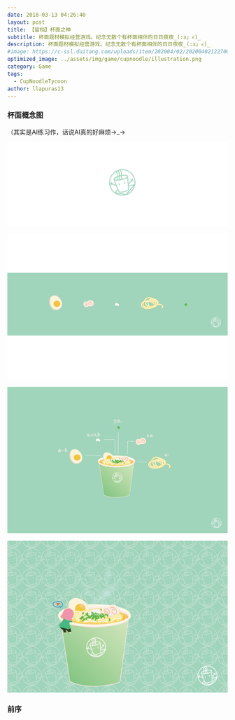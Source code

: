 ```yaml
---
date: 2018-03-13 04:26:40
layout: post
title: 【留档】杯面之神
subtitle: 杯面题材模拟经营游戏。纪念无数个有杯面相伴的日日夜夜_(:з」∠)_
description: 杯面题材模拟经营游戏。纪念无数个有杯面相伴的日日夜夜_(:з」∠)_
#image: https://c-ssl.duitang.com/uploads/item/202004/02/20200402122700_elsZt.thumb.600_0.jpeg
optimized_image: ../assets/img/game/cupnoodle/illustration.png
category: Game
tags:
  - CupNoodleTycoon
author: llapuras13
---
```


### 杯面概念图

（其实是AI练习作，话说AI真的好麻烦→_→

![](../assets/img/game/cupnoodle/icon.png)

![](../assets/img/game/cupnoodle/ingredient.png)

![](../assets/img/game/cupnoodle/illustration.png)

![](../assets/img/game/cupnoodle/cover.png)

### 前序

